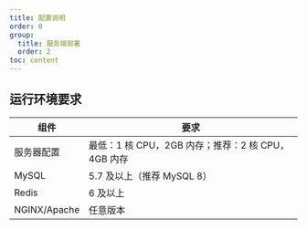 ```yaml
---
title: 配置说明
order: 0
group: 
  title: 服务端部署
  order: 2
toc: content
---
```

## 运行环境要求

| 组件         | 要求                                               |
| ------------ | -------------------------------------------------- |
| 服务器配置   | 最低：1 核 CPU，2GB 内存；推荐：2 核 CPU，4GB 内存 |
| MySQL        | 5.7 及以上（推荐 MySQL 8）                         |
| Redis        | 6 及以上                                           |
| NGINX/Apache | 任意版本                                           |
